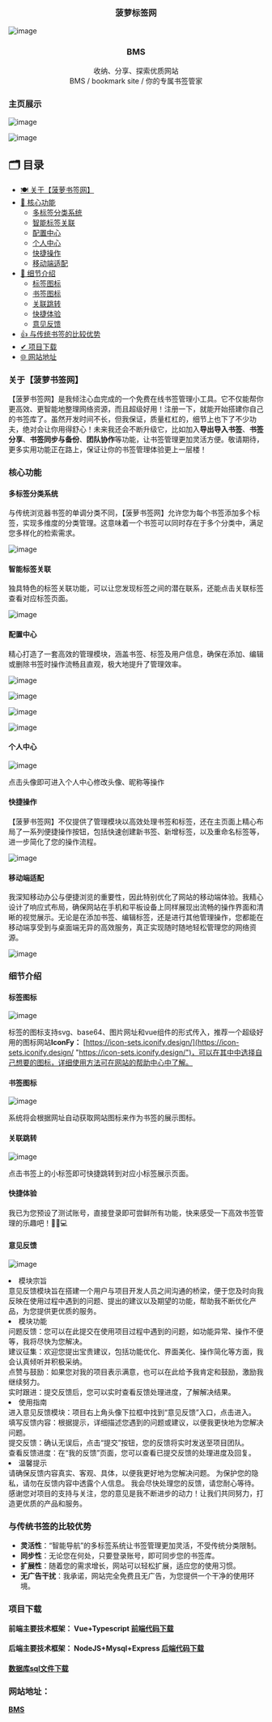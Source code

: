### <div align="center">菠萝标签网</div>

![image](https://github.com/user-attachments/assets/2585fdfd-bc6d-4aa6-b2fc-6bc950a4748f)


### <div align="center">BMS</div>
<div align="center">收纳、分享、探索优质网站</div>
<div align="center">BMS / bookmark site / 你的专属书签管家</div>




### 主页展示

![image](https://github.com/user-attachments/assets/f1e96a11-dc83-4df2-aaa8-c03caba3f366)


![image](https://github.com/user-attachments/assets/4e2c94f0-fa8d-4a97-9c0a-a8c9794868b2)


## 🗂️ 目录

- [🍽️ 关于【菠萝书签网】](#关于菠萝书签网) 
- [🎈 核心功能](#核心功能)
  - [多标签分类系统](#多标签分类系统)
  - [智能标签关联](#智能标签关联)
  - [配置中心](#配置中心)
  - [个人中心](#个人中心)
  - [快捷操作](#快捷操作)
  - [移动端适配](#移动端适配)
- [🎫 细节介绍](#细节介绍)
  - [标签图标](#标签图标)
  - [书签图标](#书签图标)
  - [关联跳转](#关联跳转)
  - [快捷体验](#快捷体验)
  - [意见反馈](#意见反馈)
- [👍 与传统书签的比较优势 ](#与传统书签的比较优势 )
- [✔ 项目下载](#项目下载)
- [🌐 网站地址](#网站地址)

### 关于【菠萝书签网】

【菠萝书签网】是我倾注心血完成的一个免费在线书签管理小工具。它不仅能帮你更高效、更智能地整理网络资源，而且超级好用！注册一下，就能开始搭建你自己的书签库了。虽然开发时间不长，但我保证，质量杠杠的，细节上也下了不少功夫，绝对会让你用得舒心！未来我还会不断升级它，比如加入**导出导入书签**、**书签分享**、**书签同步与备份**、**团队协作**等功能，让书签管理更加灵活方便。敬请期待，更多实用功能正在路上，保证让你的书签管理体验更上一层楼！

### 核心功能

#### 多标签分类系统

与传统浏览器书签的单调分类不同，【菠萝书签网】允许您为每个书签添加多个标签，实现多维度的分类管理。这意味着一个书签可以同时存在于多个分类中，满足您多样化的检索需求。

![image](https://github.com/user-attachments/assets/c88c29ec-abdc-40f7-a985-f87c5a771785)
 


#### 智能标签关联

独具特色的标签关联功能，可以让您发现标签之间的潜在联系，还能点击关联标签查看对应标签页面。

![image](https://github.com/user-attachments/assets/6cde5d18-d6de-4814-91f6-a506a8ddecc6)



#### 配置中心

精心打造了一套高效的管理模块，涵盖书签、标签及用户信息，确保在添加、编辑或删除书签时操作流畅且直观，极大地提升了管理效率。

![image](https://github.com/user-attachments/assets/44407d00-b90b-4370-9e49-431454d39d4f)
 


![image](https://github.com/user-attachments/assets/fd4b2aa3-b6ac-45ba-8bd2-c246f1d3d3a4)
 


![image](https://github.com/user-attachments/assets/97a96a36-3e27-42fc-9829-d38e0a251fdf)
 


![image](https://github.com/user-attachments/assets/eb0884ba-e9e9-4706-b8ad-5251d634a388)
  


#### 个人中心

![image](https://github.com/user-attachments/assets/161f7a14-d9cc-46c3-8014-ef82b37c1967)


点击头像即可进入个人中心修改头像、昵称等操作

#### 快捷操作

【菠萝书签网】不仅提供了管理模块以高效处理书签和标签，还在主页面上精心布局了一系列便捷操作按钮，包括快速创建新书签、新增标签，以及重命名标签等，进一步简化了您的操作流程。

![image](https://github.com/user-attachments/assets/c837c42b-9f8d-4e2a-b3e2-fba7e5ee5632)



#### 移动端适配

我深知移动办公与便捷浏览的重要性，因此特别优化了网站的移动端体验。我精心设计了响应式布局，确保网站在手机和平板设备上同样展现出流畅的操作界面和清晰的视觉展示。无论是在添加书签、编辑标签，还是进行其他管理操作，您都能在移动端享受到与桌面端无异的高效服务，真正实现随时随地轻松管理您的网络资源。

![image](https://github.com/user-attachments/assets/adc9d0ba-a09e-417c-a256-d63a7535e758)




### 细节介绍

#### 标签图标
![image](https://github.com/user-attachments/assets/09f83965-822b-4822-a55d-bd10f1bf2def)



标签的图标支持svg、base64、图片网址和vue组件的形式传入，推荐一个超级好用的图标网站**IconFy：** [https://icon-sets.iconify.design/](https://icon-sets.iconify.design/ "https://icon-sets.iconify.design/")，可以在其中中选择自己想要的图标，详细使用方法可在网站的帮助中心中了解。

#### 书签图标


![image](https://github.com/user-attachments/assets/8067e3df-33f8-4193-b24b-3a715095d341)



系统将会根据网址自动获取网站图标来作为书签的展示图标。

#### 关联跳转

![image](https://github.com/user-attachments/assets/94ee35a6-3e42-44c6-bac2-ebf7b01c16cc)


点击书签上的小标签即可快捷跳转到对应小标签展示页面。

#### 快捷体验



我已为您预设了测试账号，直接登录即可尝鲜所有功能，快来感受一下高效书签管理的乐趣吧！🚀🔗💻


#### 意见反馈
![image](https://github.com/user-attachments/assets/a2f94519-b047-4589-b8bf-107feea2071e)

<p><li>模块宗旨</li><span style="font-size: 14px">意见反馈模块旨在搭建一个用户与项目开发人员之间沟通的桥梁，便于您及时向我反映在使用过程中遇到的问题、提出的建议以及期望的功能，帮助我不断优化产品，为您提供更优质的服务。</span>
<br/>
<li>模块功能</li>
<span style="font-size: 14px">问题反馈：您可以在此提交在使用项目过程中遇到的问题，如功能异常、操作不便等，我将尽快为您解决。<br/>
建议征集：欢迎您提出宝贵建议，包括功能优化、界面美化、操作简化等方面，我会认真倾听并积极采纳。<br/>
点赞与鼓励：如果您对我的项目表示满意，也可以在此给予我肯定和鼓励，激励我继续努力。<br/>
实时跟进：提交反馈后，您可以实时查看反馈处理进度，了解解决结果。</span>

<br/>

<li>使用指南</li>
<span style="font-size: 14px">进入意见反馈模块：项目右上角头像下拉框中找到“意见反馈”入口，点击进入。
填写反馈内容：根据提示，详细描述您遇到的问题或建议，以便我更快地为您解决问题。<br/>
提交反馈：确认无误后，点击“提交”按钮，您的反馈将实时发送至项目团队。<br/>
查看反馈进度：在“我的反馈”页面，您可以查看已提交反馈的处理进度及回复。</span>

<br/>

<li>温馨提示</li>
<span style="font-size: 14px">请确保反馈内容真实、客观、具体，以便我更好地为您解决问题。
为保护您的隐私，请勿在反馈内容中透露个人信息。
我会尽快处理您的反馈，请您耐心等待。</span>
<br/>
感谢您对项目的支持与关注，您的意见是我不断进步的动力！让我们共同努力，打造更优质的产品和服务。</p>

### 与传统书签的比较优势

-   **灵活性**：“智能导航”的多标签系统让书签管理更加灵活，不受传统分类限制。
-   **同步性**：无论您在何处，只要登录账号，即可同步您的书签库。
-   **扩展性**：随着您的需求增长，网站可以轻松扩展，适应您的使用习惯。
-   **无广告干扰**：我承诺，网站完全免费且无广告，为您提供一个干净的使用环境。



### 项目下载

****前端主要技术框架：** Vue+Typescript [**前端代码下载**](https://github.com/VeteranBoLuo/BMS_Front)**

####
****后端主要技术框架：** NodeJS+Mysql+Express [**后端代码下载**](https://github.com/VeteranBoLuo/BMS_Back)**

####
**[**数据库sql文件下载**](https://github.com/VeteranBoLuo/BMS_Back/blob/main/tag_db.sql)**


### 网站地址：
[**BMS**](http://boluo66.top/)

